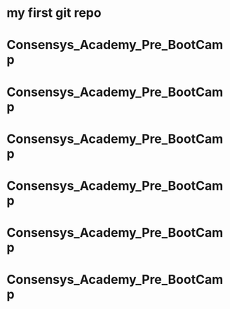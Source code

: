 # my first git repo
# Consensys_Academy_Pre_BootCamp
# Consensys_Academy_Pre_BootCamp
# Consensys_Academy_Pre_BootCamp
# Consensys_Academy_Pre_BootCamp
# Consensys_Academy_Pre_BootCamp
# Consensys_Academy_Pre_BootCamp
